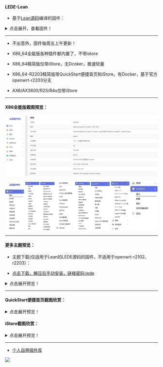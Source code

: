 #### LEDE-Lean

* 基于[Lean源码](https://github.com/coolsnowwolf/lede)编译的固件：

<details>
<summary>点击展开，查看固件！</summary>

* [OpenWrt-X86_64-全能版5.15/5.18内核](https://www.right.com.cn/forum/thread-4054849-1-1.html) 

* [OpenWrt-X86_64-精简版5.4/5.15/5.18内核](https://www.right.com.cn/forum/forum.php?mod=viewthread&tid=7182055&page=1&extra=)

* [OpenWrt-R2203-X86_64-精简版](https://www.right.com.cn/forum/forum.php?mod=viewthread&tid=7182055&page=1&extra=)

* [斐讯K3-OpenWrt](https://www.right.com.cn/forum/thread-4052645-1-1.html)

* [红米AX6 OpenWrt-5.10内核](https://www.right.com.cn/forum/forum.php?mod=viewthread&tid=6770103&page=1&extra=#pid14665099) [停更]

* [小米AX3600 OpenWrt-5.10内核](https://www.right.com.cn/forum/forum.php?mod=viewthread&tid=7310044&page=1&extra=#pid15314306) [停更]

* [小米AX6/AX3600 OpenWrt-5.15内核](https://www.right.com.cn/forum/thread-8218915-1-1.html)

* [R2S/R4S OpenWrt-5.15/5.18内核](https://www.right.com.cn/forum/thread-8239527-1-1.html)

</details>

***

* 不出意外，固件每周五上午更新！

* X86_64全能版各种插件都内置了，不带istore

* X86_64精简版仅带iStore，无Dcoker，极速轻量

* X86_64-R2203精简版带QuickStart便捷首页和iStore，有Docker，基于官方openwrt-r2203分支

* AX6/AX3600/R2S/R4s仅带iStore


***

#### X86全能版截图预览：

![jpg](./diy/preview/argon.jpg)

![jpg](./diy/preview/all.jpg)


***

#### 更多主题预览：

* 主题下载(仅适用于Lean的LEDE源码的固件，不适用于openwrt-r2102、r2203）：

* [点击下载，解压后手动安装，链接密码:lede](https://eto.lanzouw.com/b0exvb20h) 

<details>
<summary>点击展开预览！</summary>

* neobird:

![jpg](./diy/preview/neobird.png)

* opentopd:

![jpg](./diy/preview/opentopd.png)

* edge:

![jpg](./diy/preview/edge.png)

* ifit:

![jpg](./diy/preview/ifit.png)

</details>

***

#### QuickStart便捷首页截图欣赏：

<details>
<summary>点击展开预览！</summary>

![jpg](./diy/preview/1.png)

![jpg](./diy/preview/2.png)

</details>

#### iStore截图欣赏：

<details>
<summary>点击展开预览！</summary>

![jpg](./diy/preview/3.png)

</details>

***

* [个人自用插件库](https://github.com/xiangfeidexiaohuo/openwrt-packages)

![](http://profile-counter.glitch.me/xiangfeidexiaohuo/OpenWrt_Build/count.svg)
